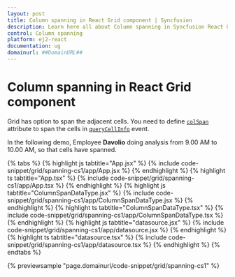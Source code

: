 ```yaml
---
layout: post
title: Column spanning in React Grid component | Syncfusion
description: Learn here all about Column spanning in Syncfusion React Grid component of Syncfusion Essential JS 2 and more.
control: Column spanning 
platform: ej2-react
documentation: ug
domainurl: ##DomainURL##
---
```


# Column spanning in React Grid component

Grid has option to span the adjacent cells. You need to define
[`colSpan`](https://ej2.syncfusion.com/angular/documentation/api/grid/queryCellInfoEventArgs/#colspan) attribute to span the cells
in [`queryCellInfo`](https://ej2.syncfusion.com/angular/documentation/api/grid/queryCellInfoEventArgs/) event.

In the following demo, Employee **Davolio** doing analysis from 9.00 AM to 10.00 AM, so that cells have spanned.

{% tabs %}
{% highlight js tabtitle="App.jsx" %}
{% include code-snippet/grid/spanning-cs1/app/App.jsx %}
{% endhighlight %}
{% highlight ts tabtitle="App.tsx" %}
{% include code-snippet/grid/spanning-cs1/app/App.tsx %}
{% endhighlight %}
{% highlight js tabtitle="ColumnSpanDataType.jsx" %}
{% include code-snippet/grid/spanning-cs1/app/ColumnSpanDataType.jsx %}
{% endhighlight %}
{% highlight ts tabtitle="ColumnSpanDataType.tsx" %}
{% include code-snippet/grid/spanning-cs1/app/ColumnSpanDataType.tsx %}
{% endhighlight %}
{% highlight js tabtitle="datasource.jsx" %}
{% include code-snippet/grid/spanning-cs1/app/datasource.jsx %}
{% endhighlight %}
{% highlight ts tabtitle="datasource.tsx" %}
{% include code-snippet/grid/spanning-cs1/app/datasource.tsx %}
{% endhighlight %}
{% endtabs %}

 {% previewsample "page.domainurl/code-snippet/grid/spanning-cs1" %}